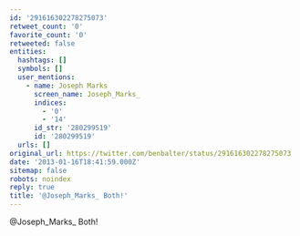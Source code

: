 ```yaml
---
id: '291616302278275073'
retweet_count: '0'
favorite_count: '0'
retweeted: false
entities:
  hashtags: []
  symbols: []
  user_mentions:
    - name: Joseph Marks
      screen_name: Joseph_Marks_
      indices:
        - '0'
        - '14'
      id_str: '280299519'
      id: '280299519'
  urls: []
original_url: https://twitter.com/benbalter/status/291616302278275073
date: '2013-01-16T18:41:59.000Z'
sitemap: false
robots: noindex
reply: true
title: '@Joseph_Marks_ Both!'
---
```


@Joseph_Marks_ Both!